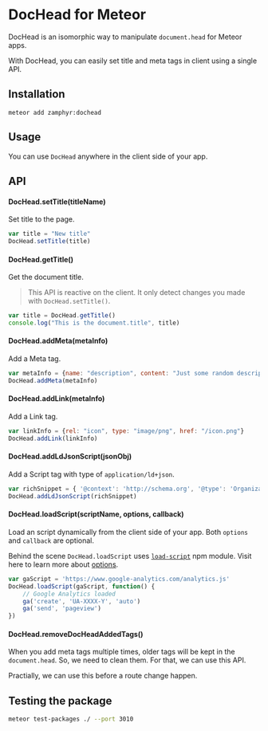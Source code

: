 # DocHead for Meteor

DocHead is an isomorphic way to manipulate `document.head` for Meteor apps.

With DocHead, you can easily set title and meta tags in client using a single API.

## Installation

~~~
meteor add zamphyr:dochead
~~~

## Usage

You can use `DocHead` anywhere in the client side of your app.

## API

#### DocHead.setTitle(titleName)

Set title to the page.

~~~js
var title = "New title"
DocHead.setTitle(title)
~~~

#### DocHead.getTitle()

Get the document title.

> This API is reactive on the client. It only detect changes you made with `DocHead.setTitle()`.

~~~js
var title = DocHead.getTitle()
console.log("This is the document.title", title)
~~~

#### DocHead.addMeta(metaInfo)

Add a Meta tag.

~~~js
var metaInfo = {name: "description", content: "Just some random description."}
DocHead.addMeta(metaInfo)
~~~

#### DocHead.addLink(metaInfo)

Add a Link tag.

~~~js
var linkInfo = {rel: "icon", type: "image/png", href: "/icon.png"}
DocHead.addLink(linkInfo)
~~~

#### DocHead.addLdJsonScript(jsonObj)

Add a Script tag with type of `application/ld+json`.

~~~js
var richSnippet = { '@context': 'http://schema.org', '@type': 'Organization', url: 'http://www.example.com', logo: 'http://www.example.com/images/logo.png' }
DocHead.addLdJsonScript(richSnippet)
~~~

#### DocHead.loadScript(scriptName, options, callback)

Load an script dynamically from the client side of your app. Both `options` and `callback` are optional.

Behind the scene `DocHead.loadScript` uses [`load-script`](https://www.npmjs.com/package/load-script) npm module. Visit here to learn more about [options](https://www.npmjs.com/package/load-script#opts).

~~~js
var gaScript = 'https://www.google-analytics.com/analytics.js'
DocHead.loadScript(gaScript, function() {
    // Google Analytics loaded
    ga('create', 'UA-XXXX-Y', 'auto')
    ga('send', 'pageview')
})
~~~

#### DocHead.removeDocHeadAddedTags()

When you add meta tags multiple times, older tags will be kept in the `document.head`. So, we need to clean them. For that, we can use this API.

Practially, we can use this before a route change happen.

## Testing the package
```sh
meteor test-packages ./ --port 3010
```
